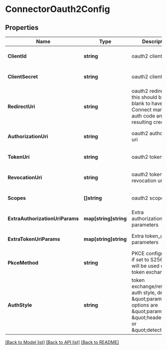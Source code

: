 # ConnectorOauth2Config

## Properties
Name | Type | Description | Notes
------------ | ------------- | ------------- | -------------
**ClientId** | **string** | oauth2 client id | [optional] [default to null]
**ClientSecret** | **string** | oauth2 client secret | [optional] [default to null]
**RedirectUri** | **string** | oauth2 redirect uri, this should be left blank to have Kolla Connect manage the auth code and resulting credentials | [optional] [default to null]
**AuthorizationUri** | **string** | oauth2 authorization uri | [optional] [default to null]
**TokenUri** | **string** | oauth2 token uri | [optional] [default to null]
**RevocationUri** | **string** | oauth2 token revocation uri | [optional] [default to null]
**Scopes** | **[]string** | oauth2 scopes | [optional] [default to null]
**ExtraAuthorizationUriParams** | **map[string]string** | Extra authorization_uri parameters | [optional] [default to null]
**ExtraTokenUriParams** | **map[string]string** | Extra token_uri parameters | [optional] [default to null]
**PkceMethod** | **string** | PKCE configuration, if set to S256 PKCE will be used during token exchange | [optional] [default to null]
**AuthStyle** | **string** | token exchange/refresh auth style, default is \&quot;params\&quot;, options are \&quot;params\&quot;, \&quot;header\&quot;, or \&quot;detect\&quot; | [optional] [default to null]

[[Back to Model list]](../README.md#documentation-for-models) [[Back to API list]](../README.md#documentation-for-api-endpoints) [[Back to README]](../README.md)

